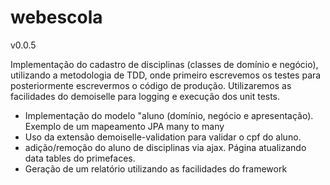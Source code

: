 webescola
=========

v0.0.5

Implementação do cadastro de disciplinas (classes de domínio e negócio), utilizando a metodologia de TDD, onde primeiro escrevemos os 
testes para posteriormente escrevermos o código de produção. Utilizaremos as facilidades do demoiselle para logging e execução dos 
unit tests.

* Implementação do modelo "aluno (domínio, negócio e apresentação). Exemplo de um mapeamento JPA many to many
* Uso da extensão demoiselle-validation para validar o cpf do aluno.
* adição/remoção do aluno de disciplinas via ajax. Página atualizando data tables do primefaces.
* Geração de um relatório utilizando as facilidades do framework